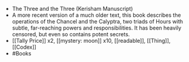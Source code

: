 - The Three and the Three (Kerisham Manuscript)
- A more recent version of a much older text, this book describes the operations of the Chancel and the Calyptra, two triads of Hours with subtle, far-reaching powers and responsibilities. It has been heavily censored, but even so contains potent secrets.
- [[Tally Price]] x2, [[mystery: moon]] x10, [[readable]], [[Thing]], [[Codex]]
- #Books